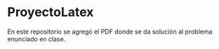# ProyectoLatex
En este repositorio se agregó el PDF donde se da solución al problema enunciado en clase. 
